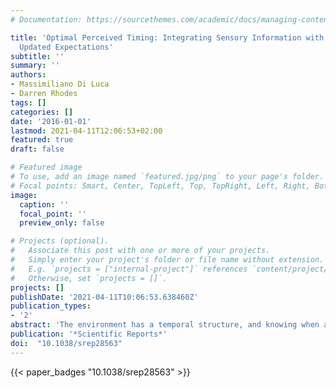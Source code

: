 ```yaml
---
# Documentation: https://sourcethemes.com/academic/docs/managing-content/

title: 'Optimal Perceived Timing: Integrating Sensory Information with Dynamically
  Updated Expectations'
subtitle: ''
summary: ''
authors:
- Massimiliano Di Luca
- Darren Rhodes
tags: []
categories: []
date: '2016-01-01'
lastmod: 2021-04-11T12:06:53+02:00
featured: true
draft: false

# Featured image
# To use, add an image named `featured.jpg/png` to your page's folder.
# Focal points: Smart, Center, TopLeft, Top, TopRight, Left, Right, BottomLeft, Bottom, BottomRight.
image:
  caption: ''
  focal_point: ''
  preview_only: false

# Projects (optional).
#   Associate this post with one or more of your projects.
#   Simply enter your project's folder or file name without extension.
#   E.g. `projects = ["internal-project"]` references `content/project/deep-learning/index.md`.
#   Otherwise, set `projects = []`.
projects: []
publishDate: '2021-04-11T10:06:53.638460Z'
publication_types:
- '2'
abstract: 'The environment has a temporal structure, and knowing when a stimulus will appear translates into increased perceptual performance. Here we investigated how the human brain exploits temporal regularity in stimulus sequences for perception. We find that the timing of stimuli that occasionally deviate from a regularly paced sequence is perceptually distorted. Stimuli presented earlier than expected are perceptually delayed, whereas stimuli presented on time and later than expected are perceptually accelerated. This result suggests that the brain regularizes slightly deviant stimuli with an asymmetry that leads to the perceptual acceleration of expected stimuli. We present a Bayesian model for the combination of dynamically-updated expectations, in the form of a priori probability of encountering future stimuli, with incoming sensory information. The asymmetries in the results are accounted for by the asymmetries in the distributions involved in the computational process.'
publication: '*Scientific Reports*'
doi:  "10.1038/srep28563" 
---
```


{{< paper_badges "10.1038/srep28563" >}}